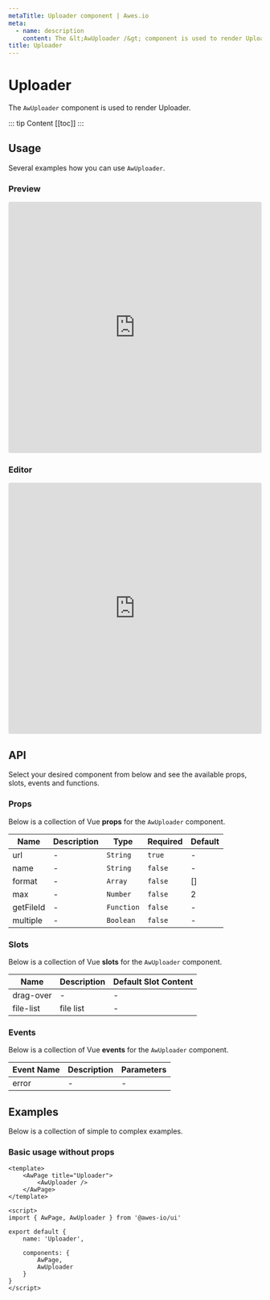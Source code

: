 ```yaml
---
metaTitle: Uploader сomponent | Awes.io
meta:
  - name: description
    content: The &lt;AwUploader /&gt; component is used to render Uploader - UI Vue component for Awes.io.
title: Uploader
---
```

# Uploader

The `AwUploader` component is used to render Uploader.

::: tip Content
[[toc]]
:::

## Usage
Several examples how you can use `AwUploader`.

### Preview
<iframe
     src='https://codesandbox.io/embed/github/awes-io/client/tree/master/examples/basic-ui?autoresize=1&fontsize=14&hidenavigation=1&initialpath=%2Faw-uploader&module=%2Fpages%2Faw-uploader.vue&theme=dark&view=preview'
     style='width:100%; height:500px; border:0; border-radius: 4px; overflow:hidden;'
     title='basic-ui'
     allow='geolocation; microphone; camera; midi; vr; accelerometer; gyroscope; payment; ambient-light-sensor; encrypted-media; usb'
     sandbox='allow-modals allow-forms allow-popups allow-scripts allow-same-origin'
   ></iframe>

### Editor
<iframe
     src='https://codesandbox.io/embed/github/awes-io/client/tree/master/examples/basic-ui?autoresize=1&fontsize=14&hidenavigation=1&initialpath=%2Faw-uploader&module=%2Fpages%2Faw-uploader.vue&theme=dark&view=editor'
     style='width:100%; height:500px; border:0; border-radius: 4px; overflow:hidden;'
     title='basic-ui'
     allow='geolocation; microphone; camera; midi; vr; accelerometer; gyroscope; payment; ambient-light-sensor; encrypted-media; usb'
     sandbox='allow-modals allow-forms allow-popups allow-scripts allow-same-origin'
   ></iframe>

## API
Select your desired component from below and see the available props, slots, events and functions.

### Props
Below is a collection of Vue **props** for the `AwUploader` component.
<!-- @vuese:AwUploader:props:start -->
|Name|Description|Type|Required|Default|
|---|---|---|---|---|
|url|-|`String`|`true`|-|
|name|-|`String`|`false`|-|
|format|-|`Array`|`false`|[]|
|max|-|`Number`|`false`|2|
|getFileId|-|`Function`|`false`|-|
|multiple|-|`Boolean`|`false`|-|

<!-- @vuese:AwUploader:props:end -->

### Slots
Below is a collection of Vue **slots** for the `AwUploader` component.
<!-- @vuese:AwUploader:slots:start -->
|Name|Description|Default Slot Content|
|---|---|---|
|drag-over|-|-|
|file-list|file list|-|

<!-- @vuese:AwUploader:slots:end -->


### Events
Below is a collection of Vue **events** for the `AwUploader` component.
<!-- @vuese:AwUploader:events:start -->
|Event Name|Description|Parameters|
|---|---|---|
|error|-|-|

<!-- @vuese:AwUploader:events:end -->


## Examples
Below is a collection of simple to complex examples.

### Basic usage without props
```vue
<template>
    <AwPage title="Uploader">
        <AwUploader />
    </AwPage>
</template>

<script>
import { AwPage, AwUploader } from '@awes-io/ui'

export default {
    name: 'Uploader',

    components: {
        AwPage,
        AwUploader
    }
}
</script>

```

